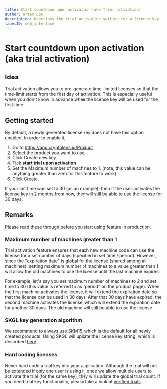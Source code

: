 ```yaml
---
title: Start countdown upon activation (aka Trial activation)
author: Artem Los
description: Describes the trial activation setting for a license key.
labelID: web_interface
---
```


# Start countdown upon activation (aka trial activation)

## Idea

Trial activation allows you to pre-generate time-limited licenses so that the time-limit starts from the first day of activation. This is especially useful when you don't know in advance when the license key will be used for the first time.

## Getting started
By default, a newly generated license key does not have this option enabled. In order to enable it,

1. Go to https://app.cryptolens.io/Product
2. Select the product you want to use.
3. Click Create new key
4. Tick **start trial upon activation**
6. Set the Maximum number of machines to 1. (note, this value can be anything greater than zero for this feature to work)
7. Click Create.

If your set time was set to 30 (as an example), then if the user activates the license key in 2 months from now, they will still be able to use the license for 30 days.

## Remarks

Please read these through before you start using feature in production.

### Maximum number of machines greater than 1
Trial activation feature ensures that each new machine code can use the license for a set number of days (specified in set time / period). However, since the "expiration date" is global for
the license (shared among all machines), setting maximum number of machines to a value greater than 1 will allow the old machines to use the license until the last machine expires.

For example, let's say you set maximum number of machines to 2 and set time to 30 (this value is referred to as "period" on the product page). When the first machine activates the license, it will extend the expiration date so that the license can be used in 30 days. After that 30 days have expired, the second machine activates the license, which will extend the expiration date for another 30 days. The old machine will still be able to use the license.

### SKGL key generation algorithm
We recommend to always use SKM15, which is the default for all newly created products. Using SKGL will update the license key string, which is described [here](https://app.cryptolens.io/docs/api/v3/Activate).

### Hard coding licenses
Never hard code a trial key into your application. Although the trial will not be extended if only one user is using it, once we allow multiple users to activate the trial (for the same key), they will update the global trial count. If you need trial key functionality, please take a look at [verified trials](/examples/verified-trials).